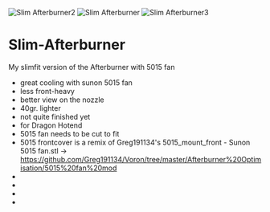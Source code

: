 ![Slim Afterburner2](https://user-images.githubusercontent.com/87570274/126051432-66b85fd7-5391-44a3-8e5e-77fae77a0df3.png)
![Slim Afterburner](https://user-images.githubusercontent.com/87570274/126051434-e06006b1-74d8-4368-a4bd-a9927b5b44a8.jpg)
![Slim Afterburner3](https://user-images.githubusercontent.com/87570274/126051430-5732e35e-b5ef-4e17-aa14-78bff31ab90e.png)
# Slim-Afterburner
My slimfit version of the Afterburner with 5015 fan  
- great cooling with sunon 5015 fan 
- less front-heavy 
- better view on the nozzle  
- 40gr. lighter 
- not quite finished yet
- for Dragon Hotend
- 5015 fan needs to be cut to fit
- 5015 frontcover is a remix of Greg191134's 5015_mount_front - Sunon 5015 fan.stl
-> https://github.com/Greg191134/Voron/tree/master/Afterburner%20Optimisation/5015%20fan%20mod
-
-
-
-
